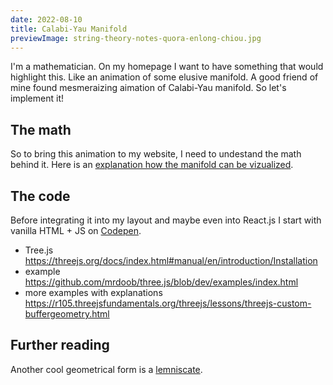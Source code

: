 ```yaml
---
date: 2022-08-10
title: Calabi-Yau Manifold
previewImage: string-theory-notes-quora-enlong-chiou.jpg
---
```


I'm a mathematician. On my homepage I want to have something that would highlight this. Like an animation of some elusive manifold. A good friend of mine found mesmeraizing aimation of Calabi-Yau manifold. So let's implement it!


## The math

So to bring this animation to my website, I need to undestand the math behind it. Here is an [explanation how the manifold can be vizualized](https://analyticphysics.com/Higher%20Dimensions/Visualizing%20Calabi-Yau%20Manifolds.htm).


## The code

Before integrating it into my layout and maybe even into React.js I start with vanilla HTML + JS on [Codepen](https://codepen.io/mikolasan/pen/WNzKEZO?editors=1111). 

- Tree.js https://threejs.org/docs/index.html#manual/en/introduction/Installation
- example https://github.com/mrdoob/three.js/blob/dev/examples/index.html
- more examples with explanations https://r105.threejsfundamentals.org/threejs/lessons/threejs-custom-buffergeometry.html


## Further reading

Another cool geometrical form is a [lemniscate](https://mathworld.wolfram.com/Lemniscate.html).